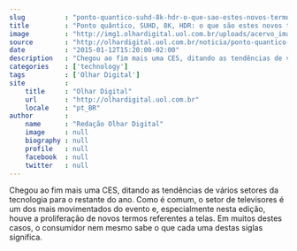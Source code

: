 ```yaml
---
slug          : "ponto-quantico-suhd-8k-hdr-o-que-sao-estes-novos-termos-em-tvs"
title         : "Ponto quântico, SUHD, 8K, HDR: o que são estes novos termos em TVs?"
image         : "http://img1.olhardigital.uol.com.br/uploads/acervo_imagens/2015/01/20150112152933_660_420.jpg"
source        : "http://olhardigital.uol.com.br/noticia/ponto-quantico-suhd-8k-hdr-o-que-sao-estes-novos-termos-em-tvs/46176"
date          : "2015-01-12T15:20:00-02:00"
description   : "Chegou ao fim mais uma CES, ditando as tendências de vários setores da tecnologia para o restante do ano. Como é comum, o setor de televisores é um dos mais movimentados do evento e, especialmente nesta edição, houve a proliferação de novos termos referentes a telas. Em muitos destes casos, o consumidor nem mesmo sabe o que cada uma destas siglas significa."
categories    : ['technology']
tags          : ['Olhar Digital']
site          :
    title     : "Olhar Digital"
    url       : "http://olhardigital.uol.com.br"
    locale    : "pt_BR"
author        :
    name      : "Redação Olhar Digital"
    image     : null
    biography : null
    profile   : null
    facebook  : null
    twitter   : null
---
```


Chegou ao fim mais uma CES, ditando as tendências de vários setores da tecnologia para o restante do ano. Como é comum, o setor de televisores é um dos mais movimentados do evento e, especialmente nesta edição, houve a proliferação de novos termos referentes a telas. Em muitos destes casos, o consumidor nem mesmo sabe o que cada uma destas siglas significa.
